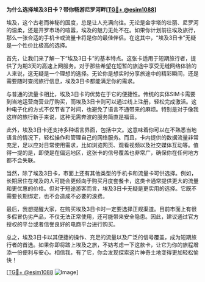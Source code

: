 **为什么选择埃及3日卡？带你畅游尼罗河畔[[TG💪+ @esim1088](https://t.me/s/esim1088)]**

埃及，这个古老而神秘的国度，总是让人充满向往。无论是金字塔的壮丽、尼罗河的温柔，还是开罗市场的喧嚣，埃及的魅力无处不在。如果你计划前往埃及旅行，那么一张合适的手机卡或流量卡将是你的最佳伴侣。在这其中，“埃及3日卡”无疑是一个性价比极高的选择。

首先，让我们来了解一下“埃及3日卡”的基本特点。这张卡适用于短期旅行者，提供了为期3天的高速上网服务。对于那些希望在短暂的旅途中享受无缝网络体验的人来说，这无疑是一个理想的选择。无论你是想实时分享旅途中的精彩瞬间，还是需要随时查阅旅行信息，埃及3日卡都能满足你的需求。

与普通的流量卡相比，埃及3日卡的优势在于它的便捷性。传统的实体SIM卡需要到当地运营商营业厅购买，而埃及3日卡则可以通过线上注册，轻松完成激活。这种电子化的方式不仅节省了时间，也避免了语言不通带来的麻烦。特别是对于像我这样的旅行新手来说，这种无需奔波的服务简直是福音。

此外，埃及3日卡还支持多种语言界面，包括中文。这意味着你可以在不熟悉当地语言的情况下，轻松操作和管理自己的网络服务。而且，卡内提供的数据流量非常充足，足以应对日常使用需求，比如浏览网页、观看视频以及社交媒体互动等。值得一提的是，即使是在偏远地区，这张卡的信号覆盖也非常广，确保你在任何地方都不会失联。

当然，除了埃及3日卡，市面上还有其他类型的手机卡和流量卡可供选择。例如，长期居住在埃及的人可能会更倾向于购买月度套餐卡，这类卡通常提供更大的流量和更优惠的价格。但对于短途游客而言，埃及3日卡无疑是更实用的选择。它既不需要长期绑定，也不会造成不必要的浪费。

最后，我想提醒大家，在购买埃及3日卡时一定要选择正规渠道。目前市面上有很多假冒伪劣产品，不仅无法正常使用，还可能带来安全隐患。因此，建议通过官方授权的平台或者信誉良好的电商平台进行购买。

总之，埃及3日卡以其便捷的操作、充足的流量以及广泛的信号覆盖，成为短期旅行者的首选。如果你即将踏上埃及之旅，不妨考虑一下这款卡，让它为你的旅程增添一份便利与安心。相信我，有了它，你会发现探索这片神奇土地变得更加轻松愉快！

[[TG💪+ @esim1088](https://t.me/s/esim1088) ![Image](https://i.postimg.cc/4NQfJmqS/Snipaste-2025-05-13-00-14-12.png)]